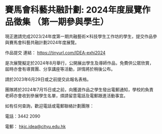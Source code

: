 # 賽馬會科藝共融計劃: 2024年度展覽作品徵集 （第一期參與學生）
現正邀請完成2023/24年度第一期共融藝術✕科技學生工作坊的學生，提交作品參與賽馬會科藝共融計劃2024年度展覽。

作品提交 連結：
https://tinyurl.com/IDEA-exhi2024


是次展覽擬定於2024年8月舉行，公開展出學生及導師作品，免費供公眾欣賞，屆時亦會有導賞團、分享講座等活動，詳情將於稍後公布。

請於2023年6月29日或之前提交此報名表格。

團隊將於2024年7月15日或之前，向獲選作品之學生發出電郵通知，學校的負責老師亦會收到參展學生名單，煩請留意電話及電郵跟進活動事宜。

如有任何查詢，歡迎電話或電郵聯絡計劃團隊：

電話：3442 2090

電郵： hkjc.idea@cityu.edu.hk
